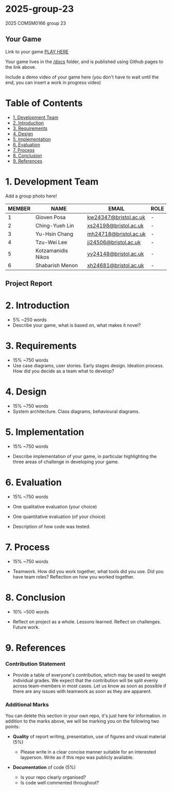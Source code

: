 # 2025-group-23
2025 COMSM0166 group 23

## Your Game

Link to your game [PLAY HERE](https://peteinfo.github.io/COMSM0166-project-template/)

Your game lives in the [/docs](/docs) folder, and is published using Github pages to the link above.

Include a demo video of your game here (you don't have to wait until the end, you can insert a work in progress video)

# Table of Contents
* [1. Development Team](#development-team)
* [2. Introduction](#introduction)
* [3. Requirements](#requirements)
* [4. Design](#design)
* [5. Implementation](#implementation)
* [6. Evaluation](#evaluation)
* [7. Process](#process)
* [8. Conclusion](#conclusion)
* [9. References](#references)

# 1. Development Team

Add a group photo here!


| MEMBER | NAME | EMAIL | ROLE | 
|--------|----------------|------------------------|------|
|    1   | Gioven Posa        | kw24347@bristol.ac.uk | - | 
|    2   | Ching-Yueh Lin     | xs24198@bristol.ac.uk | - |
|    3   | Yu-Hsin Chang      | mh24718@bristol.ac.uk | - |
|    4   | Tzu-Wei Lee        | jj24506@bristol.ac.uk | - |
|    5   | Kotzamanidis Nikos | yy24148@bristol.ac.uk | - |
|    6   | Shabarish Menon    | xh24681@bristol.ac.uk | - |


## Project Report

# 2. Introduction

- 5% ~250 words 
- Describe your game, what is based on, what makes it novel? 

# 3. Requirements 

- 15% ~750 words
- Use case diagrams, user stories. Early stages design. Ideation process. How did you decide as a team what to develop? 

# 4. Design

- 15% ~750 words 
- System architecture. Class diagrams, behavioural diagrams. 

# 5. Implementation

- 15% ~750 words

- Describe implementation of your game, in particular highlighting the three areas of challenge in developing your game. 

# 6. Evaluation

- 15% ~750 words

- One qualitative evaluation (your choice) 

- One quantitative evaluation (of your choice) 

- Description of how code was tested. 

# 7. Process 

- 15% ~750 words

- Teamwork. How did you work together, what tools did you use. Did you have team roles? Reflection on how you worked together. 

# 8. Conclusion

- 10% ~500 words

- Reflect on project as a whole. Lessons learned. Reflect on challenges. Future work.

# 9. References  

### Contribution Statement

- Provide a table of everyone's contribution, which may be used to weight individual grades. We expect that the contribution will be split evenly across team-members in most cases. Let us know as soon as possible if there are any issues with teamwork as soon as they are apparent. 

### Additional Marks

You can delete this section in your own repo, it's just here for information. in addition to the marks above, we will be marking you on the following two points:

- **Quality** of report writing, presentation, use of figures and visual material (5%) 
  - Please write in a clear concise manner suitable for an interested layperson. Write as if this repo was publicly available.

- **Documentation** of code (5%)

  - Is your repo clearly organised? 
  - Is code well commented throughout?
